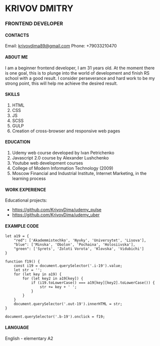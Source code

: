 # **KRIVOV DMITRY**
### FRONTEND DEVELOPER 

#### **CONTACTS**
Email: krivovdima89@gmail.com
Phone: +79033210470

#### **ABOUT ME**
I am a beginner frontend developer, I am 31 years old. At the moment there is one goal, this is to plunge into the world of development and finish RS school with a good result. I consider perseverance and hard work to be my strong point, this will help me achieve the desired result.

#### **SKILLS**
1. HTML
2. CSS
3. JS
4. SCSS
5. GULP
6. Сreation of cross-browser and responsive web pages

#### **EDUCATION**
1. Udemy web course developed by Ivan Petrichenko
2. Javascript 2.0 course by Alexander Lushchenko
3. Youtube web development courses
5. College of Modern Information Technology (2009)
6. Moscow Financial and Industrial Institute, Internet Marketing, in the learning process 

#### **WORK EXPERIENCE**
Educational projects:
* https://github.com/KrivovDima/udemy_pulse
* https://github.com/KrivovDima/udemy_uber

#### **EXAMPLE CODE**
```
let a19 = {
    "red": ['Akademmistechko', 'Nyvky', 'Universytet', 'Lisova'],
    "blue": ['Minska', 'Obolon', 'Pochaina', 'Holosiivska'],
    "green": ['Syrets', 'Zoloti Vorota', 'Klovska', 'Vidubichi']
}

function f19() {
    const i19 = document.querySelector('.i-19').value;
    let str = '';
    for (let key in a19) {
        for (let key2 in a19[key]) {
            if (i19.toLowerCase() === a19[key][key2].toLowerCase()) {
                str += key + ' ';
            }
        }
    }
    document.querySelector('.out-19').innerHTML = str;
}

document.querySelector('.b-19').onclick = f19;

```

#### **LANGUAGE**
English - elementary A2